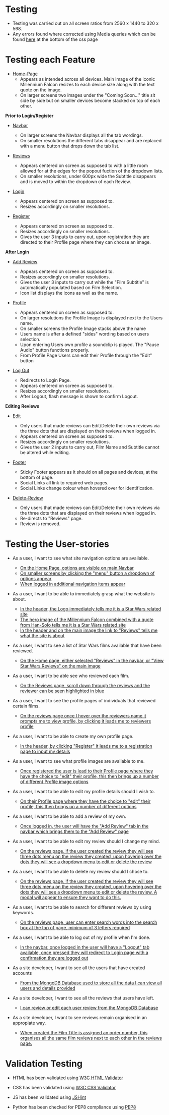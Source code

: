 # Testing

- Testing was carried out on all screen ratios from 2560 x 1440 to 320 x 568.
- Any errors found where corrected using Media queries which can be found [here](https://github.com/Bar-Dev/star-wars-fandom/blob/master/static/css/style.css) at the bottom of the css page

# Testing each Feature

- [Home-Page](/readme/images/sw-testing20.png)
    - Appears as intended across all devices. Main image of the iconic Millennium Falcon resizes to each device size along with the text quote on the image.
    - On larger screens two images under the "Coming Soon..." title sit side by side but on smaller devices become stacked on top of each other.

**Prior to Login/Register**

- [Navbar](/readme/images/sw-testing3.png)
    - On larger screens the Navbar displays all the tab wordings.
    - On smaller resolutions the different tabs disappear and are replaced with a menu button that drops down the tab list.

- [Reviews](/readme/images/sw-testing21.png)
    - Appears centered on screen as supposed to with a little room allowed for at the edges for the popout fuction of the dropdown lists.
    - On smaller resolutions, under 600px wide the Subtitle disappears and is moved to within the dropdown of each Review. 

- [Login](/readme/images/sw-testing22.png)
    - Appears centered on screen as supposed to.
    - Resizes accordingly on smaller resolutions.  

- [Register](/readme/images/sw-testing23.png)
    - Appears centered on screen as supposed to.
    - Resizes accordingly on smaller resolutions.
    - Gives the user 3 inputs to carry out, upon registration they are directed to their Profile page where they can choose an image.

**After Login**

- [Add Review](/readme/images/sw-testing24.png)
    - Appears centered on screen as supposed to.
    - Resizes accordingly on smaller resolutions.
    - Gives the user 3 inputs to carry out while the "Film Subtitle" is automatically populated based on Film Selection.
    - Icon list displays the icons as well as the name.

- [Profile](/readme/images/sw-testing25.png)
    - Appears centered on screen as supposed to.
    - On larger resolutions the Profile Image is displayed next to the Users name. 
    - On smaller screens the Profile Image stacks above the name
    - Users name is after a defined "sides" wording based on users selection.
    - Upon entering Users own profile a soundclip is played. The "Pause Audio" button functions properly.
    - From Profile Page Users can edit their Profile through the "Edit" button

- [Log Out](/readme/images/sw-testing16.png)
    - Redirects to Login Page.
    - Appears centered on screen as supposed to.
    - Resizes accordingly on smaller resolutions.
    - After Logout, flash message is shown to confirm Logout.

**Editing Reviews**

- [Edit](/readme/images/sw-testing26.png)
    - Only users that made reviews can Edit/Delete their own reviews via the three dots that are displayed on their reviews when logged in.
    - Appears centered on screen as supposed to.
    - Resizes accordingly on smaller resolutions.
    - Gives the user 2 inputs to carry out, Film Name and Subtitle cannot be altered while editing.

- [Footer](/readme/images/sw-testing27.png)
    - Sticky Footer appears as it should on all pages and devices, at the bottom of page.
    - Social Links all link to required web pages.
    - Social Links change colour when hovered over for identification. 

- [Delete-Review](/readme/images/sw-testing28.png)
    - Only users that made reviews can Edit/Delete their own reviews via the three dots that are displayed on their reviews when logged in.
    - Re-directs to "Reviews" page.
    - Review is removed.


# Testing the User-stories

- As a user, I want to see what site navigation options are available.

  - [On the Home Page, options are visible on main Navbar](/readme/images/sw-testing1.png)
  - [On smaller screens by clicking the "menu" button a dropdown of options appear](/readme/images/sw-testing2.png)
  - [When logged in additional navigation items appear](/readme/images/sw-testing3.png)

- As a user, I want to be able to immediately grasp what the website is about.

  - [In the header, the Logo immediately tells me it is a Star Wars related site](/readme/images/sw-testing4.png)
  - [The hero image of the Millennium Falcon combined with a quote from Han-Solo tells me it is a Star Wars related site](/readme/images/sw-testing5.png)
  - [In the header and on the main image the link to "Reviews" tells me what the site is about](/readme/images/sw-testing6.png)

- As a user, I want to see a list of Star Wars films available that have been reviewed.

  - [On the Home page, either selected "Reviews" in the navbar, or "View Star Wars Reviews" on the main image](/readme/images/sw-testing6.png)

- As a user, I want to be able see who reviewed each film.

  - [On the Reviews page, scroll down through the reviews and the reviewer can be seen highlighted in blue](/readme/images/sw-testing7.png)

- As a user, I want to see the profile pages of individuals that reviewed certain films.

  - [On the reviews page once I hover over the reviewers name it prompts me to view profile, by clicking it leads me to reviewers profile](/readme/images/sw-testing8.png)

- As a user, I want to be able to create my own profile page.

  - [In the header, by clicking "Register" it leads me to a registration page to input my details](/readme/images/sw-testing9.png)

- As a user, I want to see what profile images are available to me.

  - [Once registered the user is lead to their Profile page where they have the choice to "edit" their profile, this then brings up a number of different Profile image options](/readme/images/sw-testing10.png)

- As a user, I want to be able to edit my profile details should I wish to.

  - [On their Profile page where they have the choice to "edit" their profile, this then brings up a number of different options](/readme/images/sw-testing11.png)

- As a user, I want to be able to add a review of my own.

  - [Once logged in, the user will have the "Add Review" tab in the navbar which brings them to the "Add Review" page](/readme/images/sw-testing12.png)

- As a user, I want to be able to edit my review should I change my mind.

  - [On the reviews page, if the user created the review they will see three dots menu on the review they created, upon hovering over the dots they will see a dropdown menu to edit or delete the review](/readme/images/sw-testing13.png)

- As a user, I want to be able to delete my review should I chose to.

  - [On the reviews page, if the user created the review they will see three dots menu on the review they created, upon hovering over the dots they will see a dropdown menu to edit or delete the review. A modal will appear to ensure they want to do this.](/readme/images/sw-testing14.png)

- As a user, I want to be able to search for different reviews by using keywords.

  - [On the reviews page, user can enter search words into the search box at the top of page, minimum of 3 letters required](/readme/images/sw-testing15.png)

- As a user, I want to be able to log out of my profile when I'm done.

  - [In the navbar, once logged in the user will have a "Logout" tab available, once pressed they will redirect to Login page with a confirmation they are logged out](/readme/images/sw-testing16.png)

- As a site developer, I want to see all the users that have created accounts

  - [From the MongoDB Database used to store all the data I can view all users and details provided](/readme/images/sw-testing17.png)

- As a site developer, I want to see all the reviews that users have left.

  - [I can review or edit each user review from the MongoDB Database](/readme/images/sw-testing18.png)

- As a site developer, I want to see reviews remain organised in an appropiate way.

  - [When created the Film Title is assigned an order number, this organises all the same film reviews next to each other in the reviews page.](/readme/images/sw-testing19.png)


# Validation Testing

- HTML has been validated using [W3C HTML Validator](https://validator.w3.org/nu/) 

- CSS has been validated using [W3C CSS Validator](https://jigsaw.w3.org/css-validator/) 

- JS has been validated using [JSHint](https://jshint.com)

- Python has been checked for PEP8 compliance using [PEP8](http://pep8online.com)

